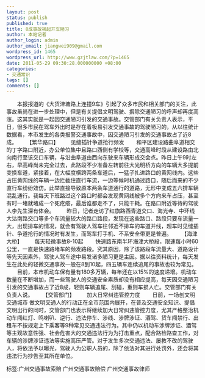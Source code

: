 ```yaml
---
layout: post
status: publish
published: true
title: 8成事故祸起开车陋习
author: 本站记者
author_login: admin
author_email: jiangwei909@gmail.com
wordpress_id: 1465
wordpress_url: http://www.gzjtlaw.com/?p=1465
date: 2011-05-29 09:30:28.000000000 +08:00
categories:
- 交通常识
tags: []
comments: []
---
```

　　本报报道的《大货津塘路上连撞9车》引起了众多市民和相关部门的关注，此事故虽尚在进一步处理中，但是有关提倡文明驾驶、摒除交通陋习的呼声却再度高涨。这其实就是一起因交通陋习引发的交通事故。交管部门有关负责人表示，平日，很多市民在驾车外出时是存在着极易引发交通事故的驾驶陋习的，从以往统计数据看，本市发生的各类报警交通事故中，因交通陋习引发的交通事故占了近8成。　　【繁华路口】　　见缝插针争道抢行频发　　和平区建设路曲阜道相交的丁字路口附近，办公单位集中且路口西侧有学校等，交通高峰时段从建设路由北向南行至该交口车辆，与沿曲阜道由西向东驶来车辆形成交会点。昨日上午9时左右，早高峰尚未完全过去，此路段不少准备左转前往大光明桥方向的车辆大多提前变换车道，紧接着，在大幅度横跨两条车道后，一猛子扎进路口的黄网线内。这些占压黄网线的车辆一边拦截住直行车流，一边等候时机通过路口，随后而来的不少直行车纷纷效仿。此举直接导致原本两条车道通行的道路，无形中变成五六排车辆混乱通行。我每天下班路过这个路口时都会发现黄网线被多个方向来车占压，甚至有时一堵就堵成一个死疙瘩，最后谁都走不了，只能干耗。在路口附近等待的驾驶人李先生深有体会。　　昨日，记者走访了红旗路西青道交口、海光寺、中环线大沽南路交口等多个车流量较大的路口路段，发现在这些路口、路段只要车流量一大，出现排车的情况，就会有驾驶人驾车往邻近不排车的车道并线，超车时见缝插针、争道抢行的情况时有发生，而驾车打手机、不系安全带更是普遍。　　【海津大桥】　　每天轻微事故8-10起　　快速路东南半环海津大桥段，限速每小时60公里，一直是快速路堵车的频发路段。究其原因，除了该路段车流量大、道路设计等先天因素外，驾驶人驾车途中易发诸多陋习更是主因。据以往资料统计，每天发生在此处的轻微交通事故一般在8到10起，四五辆车连续追尾的事故也较为常见。　　目前，本市机动车保有量有180多万辆，每年还在以15%的速度递增。机动车数量在不断增加，而一些驾驶人的交通安全素质却没有相应提高，每天因交通陋习引发的交通事故占了近8成，轻则车辆追尾、刮碰，重则车损人亡。交管部门有关负责人说。　　【交管部门】　　加大日常纠违管控力度　　日前，一场创文明交通城市 做文明交通人的行动正在全市范围内展开，在普及交通安全知识、提倡文明出行的同时，交管部门也表示将继续加大日常纠违管控力度，尤其严格整治机动车闯红灯、鸣喇叭、逆行、违法停车、涉线、涉牌涉证、酒驾、货车闯禁行、出租车不按规定上下乘客等9种常见交通违法行为。其中仍以机动车涉牌涉证、酒驾等主观故意性强、社会危害大的交通违法行为为打击重点，配合路检路查工作，对车辆的涉牌涉证违法等实施高压严管。对于发生多次交通违法、屡教不改的驾驶人，将依法予以曝光，驾驶人为公职人员的，除了依法对其进行处罚外，还会将其违法行为抄告至其所在单位。标签:广州交通事故索赔 广州交通事故赔偿 广州交通事故律师
